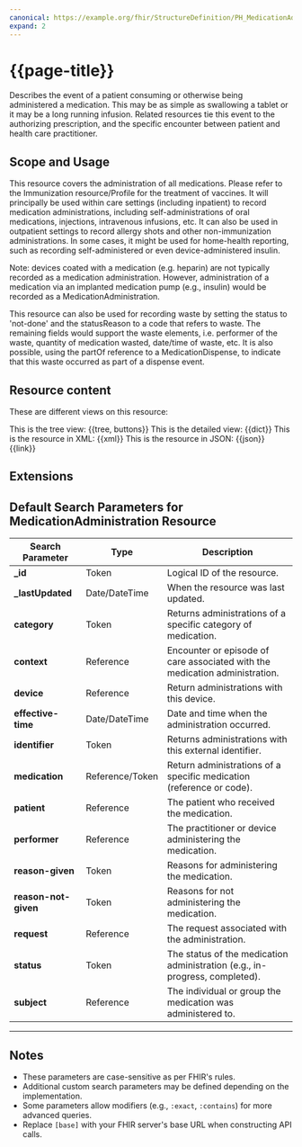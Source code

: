 ```yaml
---
canonical: https://example.org/fhir/StructureDefinition/PH_MedicationAdministration
expand: 2
---
```


# {{page-title}}

Describes the event of a patient consuming or otherwise being administered a medication. This may be as simple as swallowing a tablet or it may be a long running infusion. Related resources tie this event to the authorizing prescription, and the specific encounter between patient and health care practitioner.

## Scope and Usage

This resource covers the administration of all medications. Please refer to the Immunization resource/Profile for the treatment of vaccines. It will principally be used within care settings (including inpatient) to record medication administrations, including self-administrations of oral medications, injections, intravenous infusions, etc. It can also be used in outpatient settings to record allergy shots and other non-immunization administrations. In some cases, it might be used for home-health reporting, such as recording self-administered or even device-administered insulin.

Note: devices coated with a medication (e.g. heparin) are not typically recorded as a medication administration. However, administration of a medication via an implanted medication pump (e.g., insulin) would be recorded as a MedicationAdministration.

This resource can also be used for recording waste by setting the status to 'not-done' and the statusReason to a code that refers to waste. The remaining fields would support the waste elements, i.e. performer of the waste, quantity of medication wasted, date/time of waste, etc. It is also possible, using the partOf reference to a MedicationDispense, to indicate that this waste occurred as part of a dispense event.

## Resource content

These are different views on this resource:

<tabs>
<tab title="Overview">
	This is the tree view:
	{{tree, buttons}}
</tab>
<tab title="Detailed view">
	This is the detailed view:
	{{dict}}
</tab>
<tab title="XML">
	This is the resource in XML:
	{{xml}}
</tab>
<tab title="JSON">	
	This is the resource in JSON:
	{{json}}
</tab>
<tab title="Link">
	{{link}}
</tab>
</tabs>

## Extensions

## Default Search Parameters for MedicationAdministration Resource

| **Search Parameter**      | **Type**       | **Description**                                                                 |
|---------------------------|----------------|---------------------------------------------------------------------------------|
| **_id**                   | Token          | Logical ID of the resource.                                                    |
| **_lastUpdated**           | Date/DateTime  | When the resource was last updated.                                            |
| **category**              | Token          | Returns administrations of a specific category of medication.                  |
| **context**               | Reference      | Encounter or episode of care associated with the medication administration.    |
| **device**                | Reference      | Return administrations with this device.                                       |
| **effective-time**        | Date/DateTime  | Date and time when the administration occurred.                                |
| **identifier**            | Token          | Returns administrations with this external identifier.                         |
| **medication**            | Reference/Token | Return administrations of a specific medication (reference or code).          |
| **patient**               | Reference      | The patient who received the medication.                                       |
| **performer**             | Reference      | The practitioner or device administering the medication.                       |
| **reason-given**          | Token          | Reasons for administering the medication.                                      |
| **reason-not-given**      | Token          | Reasons for not administering the medication.                                  |
| **request**               | Reference      | The request associated with the administration.                                |
| **status**                | Token          | The status of the medication administration (e.g., in-progress, completed).    |
| **subject**               | Reference      | The individual or group the medication was administered to.                    |

---

## Notes
- These parameters are case-sensitive as per FHIR's rules.
- Additional custom search parameters may be defined depending on the implementation.
- Some parameters allow modifiers (e.g., `:exact`, `:contains`) for more advanced queries.
- Replace `[base]` with your FHIR server's base URL when constructing API calls.
